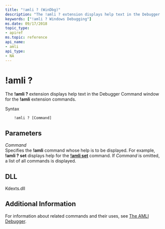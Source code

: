 ```yaml
---
title: "!amli ? (WinDbg)"
description: "The !amli ? extension displays help text in the Debugger Command window for the !amli extension commands."
keywords: ["!amli ? Windows Debugging"]
ms.date: 09/17/2018
topic_type:
- apiref
ms.topic: reference
api_name:
- amli
api_type:
- NA
---
```


# !amli ?

The **!amli ?** extension displays help text in the Debugger Command window for the **!amli** extension commands.

Syntax

```dbgcmd
    !amli ? [Command] 
```

## <span id="ddk__amli__dbg"></span><span id="DDK__AMLI__DBG"></span>Parameters


<span id="_______Command______"></span><span id="_______command______"></span><span id="_______COMMAND______"></span> *Command*   
Specifies the **!amli** command whose help is to be displayed. For example, **!amli ? set** displays help for the [**!amli set**](-amli-set.md) command. If *Command* is omitted, a list of all commands is displayed.

## DLL

Kdexts.dll

## Additional Information

For information about related commands and their uses, see [The AMLI Debugger](../debugger/the-amli-debugger.md).

 

 





